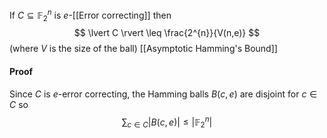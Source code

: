 If $C\subseteq \mathbb{F}_{2}^{n}$ is $e$-[[Error correcting]] then 
$$
\lvert C \rvert \leq \frac{2^{n}}{V(n,e)}
$$
(where $V$ is the size of the ball)
[[Asymptotic Hamming's Bound]]
#### Proof
Since $C$ is $e$-error correcting, the Hamming balls $B(c,e)$ are disjoint for $c\in C$ so
$$
\sum_{c\in C}\lvert B(c,e) \rvert \leq \lvert \mathbb{F}_{2}^{n} \rvert
$$
